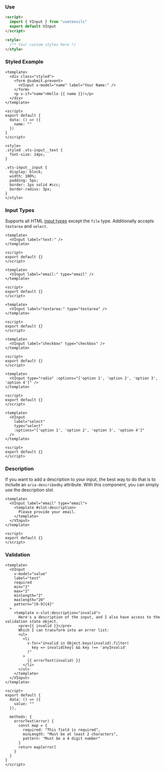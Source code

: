 ### Use

```html
<script>
  import { VInput } from "vuetensils"
  export default VInput
</script>

<style>
  /** Your custom styles here */
</style>
```

### Styled Example

```vue
<template>
  <div class="styled">
    <form @submit.prevent>
      <VInput v-model="name" label="Your Name:" />
    </form>
    <p v-if="name">Hello {{ name }}!</p>
  </div>
</template>

<script>
export default {
  data: () => ({
    name: ""
  })
}
</script>

<style>
.styled .vts-input__text {
  font-size: 14px;
}

.vts-input__input {
  display: block;
  width: 100%;
  padding: 5px;
  border: 1px solid #ccc;
  border-radius: 3px;
}
</style>
```

### Input Types

Supports all HTML [input types](https://developer.mozilla.org/en-US/docs/Web/HTML/Element/Input#Form_%3Cinput%3E_types) except the `file` type. Additionally accepts `textarea` and `select`.

```vue
<template>
  <VInput label="text:" />
</template>

<script>
export default {}
</script>
```

```vue
<template>
  <VInput label="email:" type="email" />
</template>

<script>
export default {}
</script>
```

```vue
<template>
  <VInput label="textarea:" type="textarea" />
</template>

<script>
export default {}
</script>
```

```vue
<template>
  <VInput label="checkbox" type="checkbox" />
</template>

<script>
export default {}
</script>
```

```vue
<template>
  <VInput type="radio" :options="['option 1', 'option 2', 'option 3', 'option 4']" />
</template>

<script>
export default {}
</script>
```

```vue
<template>
  <VInput
    label="select"
    type="select"
    :options="['option 1', 'option 2', 'option 3', 'option 4']"
  />
</template>

<script>
export default {}
</script>
```

### Description

If you want to add a description to your input, the best way to do that is to include an `aria-describedby` attribute. With this component, you can simply use the description slot.

```vue
<template>
  <VInput label="email" type="email">
    <template #slot:description>
      Please provide your email.
    </template>
  </VInput>
</template>

<script>
export default {}
</script>
```

### Validation

```vue
<template>
  <VInput
    v-model="value"
    label="test"
    required
    min="1"
    max="2"
    minlength="2"
    maxlength="20"
    pattern="[0-9]{4}"
  >
    <template v-slot:description="invalid">
      Here's a description of the input, and I also have access to the validation state object.
      <pre>{{ invalid }}</pre>
      Which I can transform into an error list:
      <ul>
        <li
          v-for="invalid in Object.keys(invalid).filter(
            key => invalid[key] && key !== 'anyInvalid'
          )"
        >
          {{ errorText(invalid) }}
        </li>
      </ul>
    </template>
  </VInput>
</template>

<script>
export default {
  data: () => ({
    value: ""
  }),

  methods: {
    errorText(error) {
      const map = {
        required: "This field is required",
        minLength: "Must be at least 2 characters",
        pattern: "Must be a 4 digit number"
      }
      return map[error]
    }
  }
}
</script>
```
